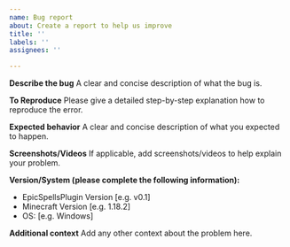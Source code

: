 ```yaml
---
name: Bug report
about: Create a report to help us improve
title: ''
labels: ''
assignees: ''

---
```


**Describe the bug**
A clear and concise description of what the bug is.

**To Reproduce**
Please give a detailed step-by-step explanation how to reproduce the error.

**Expected behavior**
A clear and concise description of what you expected to happen.

**Screenshots/Videos**
If applicable, add screenshots/videos to help explain your problem.

**Version/System (please complete the following information):**
 - EpicSpellsPlugin Version [e.g. v0.1]
 - Minecraft Version [e.g. 1.18.2]
 - OS: [e.g. Windows]

**Additional context**
Add any other context about the problem here.
